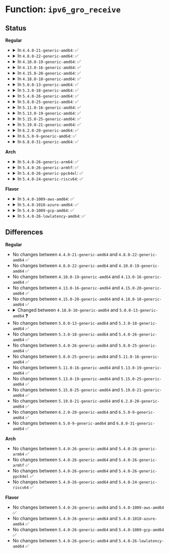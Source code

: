# Function: <code>ipv6_gro_receive</code>

## Status
<b>Regular</b>
<ul>
<li>
<details>
<summary>In <code>4.4.0-21-generic-amd64</code>: ✅</summary>

```c
struct sk_buff * * ipv6_gro_receive(struct sk_buff * * head, struct sk_buff * skb)
```

```json
{
  "name": "ipv6_gro_receive",
  "collision_type": "Unique Static",
  "inline_type": "No",
  "funcs": [
    {
      "addr": 18446744071587236992,
      "name": "ipv6_gro_receive",
      "external": false,
      "loc": "net/ipv6/ip6_offload.c:166",
      "file": "net/ipv6/ip6_offload.c",
      "inline": "seen, unknown",
      "caller_inline": [],
      "caller_func": []
    }
  ],
  "symbols": [
    {
      "addr": 18446744071587236992,
      "name": "ipv6_gro_receive",
      "section": ".text",
      "bind": "STB_LOCAL",
      "size": 782
    }
  ]
}
```
</details>
</li>
<li>
<details>
<summary>In <code>4.8.0-22-generic-amd64</code>: ✅</summary>

```c
struct sk_buff * * ipv6_gro_receive(struct sk_buff * * head, struct sk_buff * skb)
```

```json
{
  "name": "ipv6_gro_receive",
  "collision_type": "Unique Static",
  "inline_type": "No",
  "funcs": [
    {
      "addr": 18446744071587701776,
      "name": "ipv6_gro_receive",
      "external": false,
      "loc": "net/ipv6/ip6_offload.c:158",
      "file": "net/ipv6/ip6_offload.c",
      "inline": "seen, unknown",
      "caller_inline": [],
      "caller_func": [
        "net/ipv6/ip6_offload.c:sit_ip6ip6_gro_receive"
      ]
    }
  ],
  "symbols": [
    {
      "addr": 18446744071587701776,
      "name": "ipv6_gro_receive",
      "section": ".text",
      "bind": "STB_LOCAL",
      "size": 882
    }
  ]
}
```
</details>
</li>
<li>
<details>
<summary>In <code>4.10.0-19-generic-amd64</code>: ✅</summary>

```c
struct sk_buff * * ipv6_gro_receive(struct sk_buff * * head, struct sk_buff * skb)
```

```json
{
  "name": "ipv6_gro_receive",
  "collision_type": "Unique Static",
  "inline_type": "No",
  "funcs": [
    {
      "addr": 18446744071587916288,
      "name": "ipv6_gro_receive",
      "external": false,
      "loc": "net/ipv6/ip6_offload.c:161",
      "file": "net/ipv6/ip6_offload.c",
      "inline": "seen, unknown",
      "caller_inline": [],
      "caller_func": [
        "net/ipv6/ip6_offload.c:sit_ip6ip6_gro_receive"
      ]
    }
  ],
  "symbols": [
    {
      "addr": 18446744071587916288,
      "name": "ipv6_gro_receive",
      "section": ".text",
      "bind": "STB_LOCAL",
      "size": 898
    }
  ]
}
```
</details>
</li>
<li>
<details>
<summary>In <code>4.13.0-16-generic-amd64</code>: ✅</summary>

```c
struct sk_buff * * ipv6_gro_receive(struct sk_buff * * head, struct sk_buff * skb)
```

```json
{
  "name": "ipv6_gro_receive",
  "collision_type": "Unique Static",
  "inline_type": "No",
  "funcs": [
    {
      "addr": 18446744071588074608,
      "name": "ipv6_gro_receive",
      "external": false,
      "loc": "net/ipv6/ip6_offload.c:164",
      "file": "net/ipv6/ip6_offload.c",
      "inline": "seen, unknown",
      "caller_inline": [],
      "caller_func": [
        "net/ipv6/ip6_offload.c:sit_ip6ip6_gro_receive"
      ]
    }
  ],
  "symbols": [
    {
      "addr": 18446744071588074608,
      "name": "ipv6_gro_receive",
      "section": ".text",
      "bind": "STB_LOCAL",
      "size": 908
    }
  ]
}
```
</details>
</li>
<li>
<details>
<summary>In <code>4.15.0-20-generic-amd64</code>: ✅</summary>

```c
struct sk_buff * * ipv6_gro_receive(struct sk_buff * * head, struct sk_buff * skb)
```

```json
{
  "name": "ipv6_gro_receive",
  "collision_type": "Unique Static",
  "inline_type": "No",
  "funcs": [
    {
      "addr": 18446744071588618848,
      "name": "ipv6_gro_receive",
      "external": false,
      "loc": "net/ipv6/ip6_offload.c:164",
      "file": "net/ipv6/ip6_offload.c",
      "inline": "seen, unknown",
      "caller_inline": [],
      "caller_func": [
        "net/ipv6/ip6_offload.c:sit_ip6ip6_gro_receive"
      ]
    }
  ],
  "symbols": [
    {
      "addr": 18446744071588618848,
      "name": "ipv6_gro_receive",
      "section": ".text",
      "bind": "STB_LOCAL",
      "size": 910
    }
  ]
}
```
</details>
</li>
<li>
<details>
<summary>In <code>4.18.0-10-generic-amd64</code>: ✅</summary>

```c
struct sk_buff * * ipv6_gro_receive(struct sk_buff * * head, struct sk_buff * skb)
```

```json
{
  "name": "ipv6_gro_receive",
  "collision_type": "Unique Static",
  "inline_type": "No",
  "funcs": [
    {
      "addr": 18446744071588984784,
      "name": "ipv6_gro_receive",
      "external": false,
      "loc": "net/ipv6/ip6_offload.c:167",
      "file": "net/ipv6/ip6_offload.c",
      "inline": "seen, unknown",
      "caller_inline": [],
      "caller_func": [
        "net/ipv6/ip6_offload.c:sit_ip6ip6_gro_receive"
      ]
    }
  ],
  "symbols": [
    {
      "addr": 18446744071588984784,
      "name": "ipv6_gro_receive",
      "section": ".text",
      "bind": "STB_LOCAL",
      "size": 954
    }
  ]
}
```
</details>
</li>
<li>
<details>
<summary>In <code>5.0.0-13-generic-amd64</code>: ✅</summary>

```c
struct sk_buff * ipv6_gro_receive(struct list_head * head, struct sk_buff * skb)
```

```json
{
  "name": "ipv6_gro_receive",
  "collision_type": "Unique Global",
  "inline_type": "No",
  "funcs": [
    {
      "addr": 18446744071589208816,
      "name": "ipv6_gro_receive",
      "external": true,
      "loc": "net/ipv6/ip6_offload.c:188",
      "file": "net/ipv6/ip6_offload.c",
      "inline": "seen, unknown",
      "caller_inline": [],
      "caller_func": [
        "net/core/dev.c:dev_gro_receive",
        "net/ipv6/ip6_offload.c:sit_ip6ip6_gro_receive"
      ]
    }
  ],
  "symbols": [
    {
      "addr": 18446744071589208816,
      "name": "ipv6_gro_receive",
      "section": ".text",
      "bind": "STB_GLOBAL",
      "size": 1151
    }
  ]
}
```
</details>
</li>
<li>
<details>
<summary>In <code>5.3.0-18-generic-amd64</code>: ✅</summary>

```c
struct sk_buff * ipv6_gro_receive(struct list_head * head, struct sk_buff * skb)
```

```json
{
  "name": "ipv6_gro_receive",
  "collision_type": "Unique Global",
  "inline_type": "No",
  "funcs": [
    {
      "addr": 18446744071589662640,
      "name": "ipv6_gro_receive",
      "external": true,
      "loc": "net/ipv6/ip6_offload.c:184",
      "file": "net/ipv6/ip6_offload.c",
      "inline": "seen, unknown",
      "caller_inline": [],
      "caller_func": [
        "net/core/dev.c:dev_gro_receive",
        "net/ipv6/ip6_offload.c:sit_ip6ip6_gro_receive"
      ]
    }
  ],
  "symbols": [
    {
      "addr": 18446744071589662640,
      "name": "ipv6_gro_receive",
      "section": ".text",
      "bind": "STB_GLOBAL",
      "size": 1113
    }
  ]
}
```
</details>
</li>
<li>
<details>
<summary>In <code>5.4.0-26-generic-amd64</code>: ✅</summary>

```c
struct sk_buff * ipv6_gro_receive(struct list_head * head, struct sk_buff * skb)
```

```json
{
  "name": "ipv6_gro_receive",
  "collision_type": "Unique Global",
  "inline_type": "No",
  "funcs": [
    {
      "addr": 18446744071589886928,
      "name": "ipv6_gro_receive",
      "external": true,
      "loc": "net/ipv6/ip6_offload.c:184",
      "file": "net/ipv6/ip6_offload.c",
      "inline": "seen, unknown",
      "caller_inline": [],
      "caller_func": [
        "net/core/dev.c:dev_gro_receive",
        "net/ipv6/ip6_offload.c:sit_ip6ip6_gro_receive"
      ]
    }
  ],
  "symbols": [
    {
      "addr": 18446744071589886928,
      "name": "ipv6_gro_receive",
      "section": ".text",
      "bind": "STB_GLOBAL",
      "size": 1113
    }
  ]
}
```
</details>
</li>
<li>
<details>
<summary>In <code>5.8.0-25-generic-amd64</code>: ✅</summary>

```c
struct sk_buff * ipv6_gro_receive(struct list_head * head, struct sk_buff * skb)
```

```json
{
  "name": "ipv6_gro_receive",
  "collision_type": "Unique Global",
  "inline_type": "No",
  "funcs": [
    {
      "addr": 18446744071590916224,
      "name": "ipv6_gro_receive",
      "external": true,
      "loc": "net/ipv6/ip6_offload.c:184",
      "file": "net/ipv6/ip6_offload.c",
      "inline": "seen, unknown",
      "caller_inline": [],
      "caller_func": [
        "net/core/dev.c:dev_gro_receive",
        "net/ipv6/ip6_offload.c:sit_ip6ip6_gro_receive"
      ]
    }
  ],
  "symbols": [
    {
      "addr": 18446744071590916224,
      "name": "ipv6_gro_receive",
      "section": ".text",
      "bind": "STB_GLOBAL",
      "size": 1150
    }
  ]
}
```
</details>
</li>
<li>
<details>
<summary>In <code>5.11.0-16-generic-amd64</code>: ✅</summary>

```c
struct sk_buff * ipv6_gro_receive(struct list_head * head, struct sk_buff * skb)
```

```json
{
  "name": "ipv6_gro_receive",
  "collision_type": "Unique Global",
  "inline_type": "No",
  "funcs": [
    {
      "addr": 18446744071590979376,
      "name": "ipv6_gro_receive",
      "external": true,
      "loc": "net/ipv6/ip6_offload.c:182",
      "file": "net/ipv6/ip6_offload.c",
      "inline": "seen, unknown",
      "caller_inline": [],
      "caller_func": [
        "net/core/dev.c:dev_gro_receive",
        "net/ipv6/ip6_offload.c:sit_ip6ip6_gro_receive"
      ]
    }
  ],
  "symbols": [
    {
      "addr": 18446744071590979376,
      "name": "ipv6_gro_receive",
      "section": ".text",
      "bind": "STB_GLOBAL",
      "size": 1155
    }
  ]
}
```
</details>
</li>
<li>
<details>
<summary>In <code>5.13.0-19-generic-amd64</code>: ✅</summary>

```c
struct sk_buff * ipv6_gro_receive(struct list_head * head, struct sk_buff * skb)
```

```json
{
  "name": "ipv6_gro_receive",
  "collision_type": "Unique Global",
  "inline_type": "No",
  "funcs": [
    {
      "addr": 18446744071590910080,
      "name": "ipv6_gro_receive",
      "external": true,
      "loc": "net/ipv6/ip6_offload.c:183",
      "file": "net/ipv6/ip6_offload.c",
      "inline": "seen, unknown",
      "caller_inline": [],
      "caller_func": [
        "net/core/dev.c:dev_gro_receive",
        "net/ethernet/eth.c:eth_gro_receive",
        "net/ipv6/ip6_offload.c:sit_ip6ip6_gro_receive",
        "net/8021q/vlan_core.c:vlan_gro_receive"
      ]
    }
  ],
  "symbols": [
    {
      "addr": 18446744071590910080,
      "name": "ipv6_gro_receive",
      "section": ".text",
      "bind": "STB_GLOBAL",
      "size": 1154
    }
  ]
}
```
</details>
</li>
<li>
<details>
<summary>In <code>5.15.0-25-generic-amd64</code>: ✅</summary>

```c
struct sk_buff * ipv6_gro_receive(struct list_head * head, struct sk_buff * skb)
```

```json
{
  "name": "ipv6_gro_receive",
  "collision_type": "Unique Global",
  "inline_type": "No",
  "funcs": [
    {
      "addr": 18446744071591745728,
      "name": "ipv6_gro_receive",
      "external": true,
      "loc": "net/ipv6/ip6_offload.c:185",
      "file": "net/ipv6/ip6_offload.c",
      "inline": "seen, unknown",
      "caller_inline": [],
      "caller_func": [
        "net/core/dev.c:dev_gro_receive",
        "net/ethernet/eth.c:eth_gro_receive",
        "net/ipv6/ip6_offload.c:sit_ip6ip6_gro_receive",
        "net/8021q/vlan_core.c:vlan_gro_receive"
      ]
    }
  ],
  "symbols": [
    {
      "addr": 18446744071591745728,
      "name": "ipv6_gro_receive",
      "section": ".text",
      "bind": "STB_GLOBAL",
      "size": 1218
    }
  ]
}
```
</details>
</li>
<li>
<details>
<summary>In <code>5.19.0-21-generic-amd64</code>: ✅</summary>

```c
struct sk_buff * ipv6_gro_receive(struct list_head * head, struct sk_buff * skb)
```

```json
{
  "name": "ipv6_gro_receive",
  "collision_type": "Unique Global",
  "inline_type": "No",
  "funcs": [
    {
      "addr": 18446744071593451424,
      "name": "ipv6_gro_receive",
      "external": true,
      "loc": "net/ipv6/ip6_offload.c:207",
      "file": "net/ipv6/ip6_offload.c",
      "inline": "seen, unknown",
      "caller_inline": [],
      "caller_func": [
        "net/core/gro.c:dev_gro_receive",
        "net/ethernet/eth.c:eth_gro_receive",
        "net/ipv6/ip6_offload.c:sit_ip6ip6_gro_receive",
        "net/8021q/vlan_core.c:vlan_gro_receive"
      ]
    }
  ],
  "symbols": [
    {
      "addr": 18446744071593451424,
      "name": "ipv6_gro_receive",
      "section": ".text",
      "bind": "STB_GLOBAL",
      "size": 1189
    }
  ]
}
```
</details>
</li>
<li>
<details>
<summary>In <code>6.2.0-20-generic-amd64</code>: ✅</summary>

```c
struct sk_buff * ipv6_gro_receive(struct list_head * head, struct sk_buff * skb)
```

```json
{
  "name": "ipv6_gro_receive",
  "collision_type": "Unique Global",
  "inline_type": "No",
  "funcs": [
    {
      "addr": 18446744071595369808,
      "name": "ipv6_gro_receive",
      "external": true,
      "loc": "net/ipv6/ip6_offload.c:188",
      "file": "net/ipv6/ip6_offload.c",
      "inline": "seen, unknown",
      "caller_inline": [],
      "caller_func": [
        "net/core/gro.c:dev_gro_receive",
        "net/ethernet/eth.c:eth_gro_receive",
        "net/ipv6/ip6_offload.c:sit_ip6ip6_gro_receive",
        "net/8021q/vlan_core.c:vlan_gro_receive"
      ]
    }
  ],
  "symbols": [
    {
      "addr": 18446744071595369808,
      "name": "ipv6_gro_receive",
      "section": ".text",
      "bind": "STB_GLOBAL",
      "size": 1252
    }
  ]
}
```
</details>
</li>
<li>
<details>
<summary>In <code>6.5.0-9-generic-amd64</code>: ✅</summary>

```c
struct sk_buff * ipv6_gro_receive(struct list_head * head, struct sk_buff * skb)
```

```json
{
  "name": "ipv6_gro_receive",
  "collision_type": "Unique Global",
  "inline_type": "No",
  "funcs": [
    {
      "addr": 18446744071595766992,
      "name": "ipv6_gro_receive",
      "external": true,
      "loc": "net/ipv6/ip6_offload.c:189",
      "file": "net/ipv6/ip6_offload.c",
      "inline": "seen, unknown",
      "caller_inline": [],
      "caller_func": [
        "net/core/gro.c:dev_gro_receive",
        "net/ethernet/eth.c:eth_gro_receive",
        "net/ipv6/ip6_offload.c:sit_ip6ip6_gro_receive",
        "net/8021q/vlan_core.c:vlan_gro_receive"
      ]
    }
  ],
  "symbols": [
    {
      "addr": 18446744071595766992,
      "name": "ipv6_gro_receive",
      "section": ".text",
      "bind": "STB_GLOBAL",
      "size": 1268
    }
  ]
}
```
</details>
</li>
<li>
<details>
<summary>In <code>6.8.0-31-generic-amd64</code>: ✅</summary>

```c
struct sk_buff * ipv6_gro_receive(struct list_head * head, struct sk_buff * skb)
```

```json
{
  "name": "ipv6_gro_receive",
  "collision_type": "Unique Global",
  "inline_type": "No",
  "funcs": [
    {
      "addr": 18446744071596615104,
      "name": "ipv6_gro_receive",
      "external": true,
      "loc": "net/ipv6/ip6_offload.c:220",
      "file": "net/ipv6/ip6_offload.c",
      "inline": "seen, unknown",
      "caller_inline": [],
      "caller_func": [
        "net/core/gro.c:dev_gro_receive",
        "net/ethernet/eth.c:eth_gro_receive",
        "net/ipv6/ip6_offload.c:sit_ip6ip6_gro_receive",
        "net/8021q/vlan_core.c:vlan_gro_receive"
      ]
    }
  ],
  "symbols": [
    {
      "addr": 18446744071596615104,
      "name": "ipv6_gro_receive",
      "section": ".text",
      "bind": "STB_GLOBAL",
      "size": 1389
    }
  ]
}
```
</details>
</li>
</ul>
<b>Arch</b>
<ul>
<li>
<details>
<summary>In <code>5.4.0-26-generic-arm64</code>: ✅</summary>

```c
struct sk_buff * ipv6_gro_receive(struct list_head * head, struct sk_buff * skb)
```

```json
{
  "name": "ipv6_gro_receive",
  "collision_type": "Unique Static",
  "inline_type": "No",
  "funcs": [
    {
      "addr": 18446603336503609224,
      "name": "ipv6_gro_receive",
      "external": false,
      "loc": "net/ipv6/ip6_offload.c:184",
      "file": "net/ipv6/ip6_offload.c",
      "inline": "seen, unknown",
      "caller_inline": [],
      "caller_func": [
        "net/ipv6/ip6_offload.c:sit_ip6ip6_gro_receive"
      ]
    }
  ],
  "symbols": [
    {
      "addr": 18446603336503609224,
      "name": "ipv6_gro_receive",
      "section": ".text",
      "bind": "STB_LOCAL",
      "size": 1016
    }
  ]
}
```
</details>
</li>
<li>
<details>
<summary>In <code>5.4.0-26-generic-armhf</code>: ✅</summary>

```c
struct sk_buff * ipv6_gro_receive(struct list_head * head, struct sk_buff * skb)
```

```json
{
  "name": "ipv6_gro_receive",
  "collision_type": "Unique Static",
  "inline_type": "No",
  "funcs": [
    {
      "addr": 3236253028,
      "name": "ipv6_gro_receive",
      "external": false,
      "loc": "net/ipv6/ip6_offload.c:184",
      "file": "net/ipv6/ip6_offload.c",
      "inline": "seen, unknown",
      "caller_inline": [],
      "caller_func": [
        "net/ipv6/ip6_offload.c:sit_ip6ip6_gro_receive"
      ]
    }
  ],
  "symbols": [
    {
      "addr": 3236253028,
      "name": "ipv6_gro_receive",
      "section": ".text",
      "bind": "STB_LOCAL",
      "size": 1108
    }
  ]
}
```
</details>
</li>
<li>
<details>
<summary>In <code>5.4.0-26-generic-ppc64el</code>: ✅</summary>

```c
struct sk_buff * ipv6_gro_receive(struct list_head * head, struct sk_buff * skb)
```

```json
{
  "name": "ipv6_gro_receive",
  "collision_type": "Unique Static",
  "inline_type": "No",
  "funcs": [
    {
      "addr": 13835058055297421936,
      "name": "ipv6_gro_receive",
      "external": false,
      "loc": "net/ipv6/ip6_offload.c:184",
      "file": "net/ipv6/ip6_offload.c",
      "inline": "seen, unknown",
      "caller_inline": [],
      "caller_func": [
        "net/ipv6/ip6_offload.c:sit_ip6ip6_gro_receive"
      ]
    }
  ],
  "symbols": [
    {
      "addr": 13835058055297421936,
      "name": "ipv6_gro_receive",
      "section": ".text",
      "bind": "STB_LOCAL",
      "size": 1296
    }
  ]
}
```
</details>
</li>
<li>
<details>
<summary>In <code>5.4.0-24-generic-riscv64</code>: ✅</summary>

```c
struct sk_buff * ipv6_gro_receive(struct list_head * head, struct sk_buff * skb)
```

```json
{
  "name": "ipv6_gro_receive",
  "collision_type": "Unique Static",
  "inline_type": "No",
  "funcs": [
    {
      "addr": 18446743936279560438,
      "name": "ipv6_gro_receive",
      "external": false,
      "loc": "net/ipv6/ip6_offload.c:184",
      "file": "net/ipv6/ip6_offload.c",
      "inline": "seen, unknown",
      "caller_inline": [],
      "caller_func": [
        "net/ipv6/ip6_offload.c:sit_ip6ip6_gro_receive"
      ]
    }
  ],
  "symbols": [
    {
      "addr": 18446743936279560438,
      "name": "ipv6_gro_receive",
      "section": ".text",
      "bind": "STB_LOCAL",
      "size": 974
    }
  ]
}
```
</details>
</li>
</ul>
<b>Flavor</b>
<ul>
<li>
<details>
<summary>In <code>5.4.0-1009-aws-amd64</code>: ✅</summary>

```c
struct sk_buff * ipv6_gro_receive(struct list_head * head, struct sk_buff * skb)
```

```json
{
  "name": "ipv6_gro_receive",
  "collision_type": "Unique Global",
  "inline_type": "No",
  "funcs": [
    {
      "addr": 18446744071589491296,
      "name": "ipv6_gro_receive",
      "external": true,
      "loc": "net/ipv6/ip6_offload.c:184",
      "file": "net/ipv6/ip6_offload.c",
      "inline": "seen, unknown",
      "caller_inline": [],
      "caller_func": [
        "net/core/dev.c:dev_gro_receive",
        "net/ipv6/ip6_offload.c:sit_ip6ip6_gro_receive"
      ]
    }
  ],
  "symbols": [
    {
      "addr": 18446744071589491296,
      "name": "ipv6_gro_receive",
      "section": ".text",
      "bind": "STB_GLOBAL",
      "size": 1113
    }
  ]
}
```
</details>
</li>
<li>
<details>
<summary>In <code>5.4.0-1010-azure-amd64</code>: ✅</summary>

```c
struct sk_buff * ipv6_gro_receive(struct list_head * head, struct sk_buff * skb)
```

```json
{
  "name": "ipv6_gro_receive",
  "collision_type": "Unique Global",
  "inline_type": "No",
  "funcs": [
    {
      "addr": 18446744071589216288,
      "name": "ipv6_gro_receive",
      "external": true,
      "loc": "net/ipv6/ip6_offload.c:184",
      "file": "net/ipv6/ip6_offload.c",
      "inline": "seen, unknown",
      "caller_inline": [],
      "caller_func": [
        "net/core/dev.c:dev_gro_receive",
        "net/ipv6/ip6_offload.c:sit_ip6ip6_gro_receive"
      ]
    }
  ],
  "symbols": [
    {
      "addr": 18446744071589216288,
      "name": "ipv6_gro_receive",
      "section": ".text",
      "bind": "STB_GLOBAL",
      "size": 1113
    }
  ]
}
```
</details>
</li>
<li>
<details>
<summary>In <code>5.4.0-1009-gcp-amd64</code>: ✅</summary>

```c
struct sk_buff * ipv6_gro_receive(struct list_head * head, struct sk_buff * skb)
```

```json
{
  "name": "ipv6_gro_receive",
  "collision_type": "Unique Global",
  "inline_type": "No",
  "funcs": [
    {
      "addr": 18446744071589932560,
      "name": "ipv6_gro_receive",
      "external": true,
      "loc": "net/ipv6/ip6_offload.c:184",
      "file": "net/ipv6/ip6_offload.c",
      "inline": "seen, unknown",
      "caller_inline": [],
      "caller_func": [
        "net/core/dev.c:dev_gro_receive",
        "net/ipv6/ip6_offload.c:sit_ip6ip6_gro_receive"
      ]
    }
  ],
  "symbols": [
    {
      "addr": 18446744071589932560,
      "name": "ipv6_gro_receive",
      "section": ".text",
      "bind": "STB_GLOBAL",
      "size": 1113
    }
  ]
}
```
</details>
</li>
<li>
<details>
<summary>In <code>5.4.0-26-lowlatency-amd64</code>: ✅</summary>

```c
struct sk_buff * ipv6_gro_receive(struct list_head * head, struct sk_buff * skb)
```

```json
{
  "name": "ipv6_gro_receive",
  "collision_type": "Unique Global",
  "inline_type": "No",
  "funcs": [
    {
      "addr": 18446744071589982032,
      "name": "ipv6_gro_receive",
      "external": true,
      "loc": "net/ipv6/ip6_offload.c:184",
      "file": "net/ipv6/ip6_offload.c",
      "inline": "seen, unknown",
      "caller_inline": [],
      "caller_func": [
        "net/core/dev.c:dev_gro_receive",
        "net/ipv6/ip6_offload.c:sit_ip6ip6_gro_receive"
      ]
    }
  ],
  "symbols": [
    {
      "addr": 18446744071589982032,
      "name": "ipv6_gro_receive",
      "section": ".text",
      "bind": "STB_GLOBAL",
      "size": 1129
    }
  ]
}
```
</details>
</li>
</ul>

## Differences
<b>Regular</b>
<ul>
<li>
No changes between <code>4.4.0-21-generic-amd64</code> and <code>4.8.0-22-generic-amd64</code> ✅
</li>
<li>
No changes between <code>4.8.0-22-generic-amd64</code> and <code>4.10.0-19-generic-amd64</code> ✅
</li>
<li>
No changes between <code>4.10.0-19-generic-amd64</code> and <code>4.13.0-16-generic-amd64</code> ✅
</li>
<li>
No changes between <code>4.13.0-16-generic-amd64</code> and <code>4.15.0-20-generic-amd64</code> ✅
</li>
<li>
No changes between <code>4.15.0-20-generic-amd64</code> and <code>4.18.0-10-generic-amd64</code> ✅
</li>
<li>
<details>
<summary>Changed between <code>4.18.0-10-generic-amd64</code> and <code>5.0.0-13-generic-amd64</code> ❓</summary>
<ul>
<li>
<b>Param type changed. </b>
<code>struct sk_buff * * head</code> ➡️ <code>struct list_head * head</code>
</li>
<li>
<b>Return type changed. </b>
<code>struct sk_buff * *</code> ➡️ <code>struct sk_buff *</code>
</li>
</ul>
</details>
</li>
<li>
No changes between <code>5.0.0-13-generic-amd64</code> and <code>5.3.0-18-generic-amd64</code> ✅
</li>
<li>
No changes between <code>5.3.0-18-generic-amd64</code> and <code>5.4.0-26-generic-amd64</code> ✅
</li>
<li>
No changes between <code>5.4.0-26-generic-amd64</code> and <code>5.8.0-25-generic-amd64</code> ✅
</li>
<li>
No changes between <code>5.8.0-25-generic-amd64</code> and <code>5.11.0-16-generic-amd64</code> ✅
</li>
<li>
No changes between <code>5.11.0-16-generic-amd64</code> and <code>5.13.0-19-generic-amd64</code> ✅
</li>
<li>
No changes between <code>5.13.0-19-generic-amd64</code> and <code>5.15.0-25-generic-amd64</code> ✅
</li>
<li>
No changes between <code>5.15.0-25-generic-amd64</code> and <code>5.19.0-21-generic-amd64</code> ✅
</li>
<li>
No changes between <code>5.19.0-21-generic-amd64</code> and <code>6.2.0-20-generic-amd64</code> ✅
</li>
<li>
No changes between <code>6.2.0-20-generic-amd64</code> and <code>6.5.0-9-generic-amd64</code> ✅
</li>
<li>
No changes between <code>6.5.0-9-generic-amd64</code> and <code>6.8.0-31-generic-amd64</code> ✅
</li>
</ul>
<b>Arch</b>
<ul>
<li>
No changes between <code>5.4.0-26-generic-amd64</code> and <code>5.4.0-26-generic-arm64</code> ✅
</li>
<li>
No changes between <code>5.4.0-26-generic-amd64</code> and <code>5.4.0-26-generic-armhf</code> ✅
</li>
<li>
No changes between <code>5.4.0-26-generic-amd64</code> and <code>5.4.0-26-generic-ppc64el</code> ✅
</li>
<li>
No changes between <code>5.4.0-26-generic-amd64</code> and <code>5.4.0-24-generic-riscv64</code> ✅
</li>
</ul>
<b>Flavor</b>
<ul>
<li>
No changes between <code>5.4.0-26-generic-amd64</code> and <code>5.4.0-1009-aws-amd64</code> ✅
</li>
<li>
No changes between <code>5.4.0-26-generic-amd64</code> and <code>5.4.0-1010-azure-amd64</code> ✅
</li>
<li>
No changes between <code>5.4.0-26-generic-amd64</code> and <code>5.4.0-1009-gcp-amd64</code> ✅
</li>
<li>
No changes between <code>5.4.0-26-generic-amd64</code> and <code>5.4.0-26-lowlatency-amd64</code> ✅
</li>
</ul>

